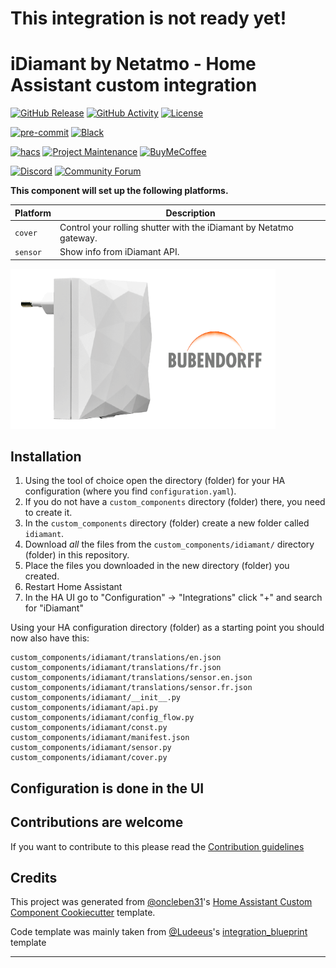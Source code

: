 # This integration is not ready yet!

# iDiamant by Netatmo - Home Assistant custom integration

[![GitHub Release][releases-shield]][releases]
[![GitHub Activity][commits-shield]][commits]
[![License][license-shield]](LICENSE)

[![pre-commit][pre-commit-shield]][pre-commit]
[![Black][black-shield]][black]

[![hacs][hacsbadge]][hacs]
[![Project Maintenance][maintenance-shield]][user_profile]
[![BuyMeCoffee][buymecoffeebadge]][buymecoffee]

[![Discord][discord-shield]][discord]
[![Community Forum][forum-shield]][forum]

**This component will set up the following platforms.**

| Platform | Description                                                        |
| -------- | ------------------------------------------------------------------ |
| `cover`  | Control your rolling shutter with the iDiamant by Netatmo gateway. |
| `sensor` | Show info from iDiamant API.                                       |

![example][exampleimg]

## Installation

1. Using the tool of choice open the directory (folder) for your HA configuration (where you find `configuration.yaml`).
2. If you do not have a `custom_components` directory (folder) there, you need to create it.
3. In the `custom_components` directory (folder) create a new folder called `idiamant`.
4. Download _all_ the files from the `custom_components/idiamant/` directory (folder) in this repository.
5. Place the files you downloaded in the new directory (folder) you created.
6. Restart Home Assistant
7. In the HA UI go to "Configuration" -> "Integrations" click "+" and search for "iDiamant"

Using your HA configuration directory (folder) as a starting point you should now also have this:

```text
custom_components/idiamant/translations/en.json
custom_components/idiamant/translations/fr.json
custom_components/idiamant/translations/sensor.en.json
custom_components/idiamant/translations/sensor.fr.json
custom_components/idiamant/__init__.py
custom_components/idiamant/api.py
custom_components/idiamant/config_flow.py
custom_components/idiamant/const.py
custom_components/idiamant/manifest.json
custom_components/idiamant/sensor.py
custom_components/idiamant/cover.py
```

## Configuration is done in the UI

<!---->

## Contributions are welcome

If you want to contribute to this please read the [Contribution guidelines](CONTRIBUTING.md)

## Credits

This project was generated from [@oncleben31](https://github.com/oncleben31)'s
[Home Assistant Custom Component Cookiecutter](https://github.com/oncleben31/cookiecutter-homeassistant-custom-component)
template.

Code template was mainly taken from [@Ludeeus](https://github.com/ludeeus)'s
[integration_blueprint][integration_blueprint] template

---

[integration_blueprint]: https://github.com/custom-components/integration_blueprint
[black]: https://github.com/psf/black
[black-shield]: https://img.shields.io/badge/code%20style-black-000000.svg?style=for-the-badge
[buymecoffee]: https://www.buymeacoffee.com/clementprevot
[buymecoffeebadge]: https://img.shields.io/badge/buy%20me%20a%20pizza-donate-blue.svg?style=for-the-badge
[commits-shield]: https://img.shields.io/github/commit-activity/y/clementprevot/home-assistant-idiamant.svg?style=for-the-badge
[commits]: https://github.com/clementprevot/home-assistant-idiamant/commits/main
[hacs]: https://hacs.xyz
[hacsbadge]: https://img.shields.io/badge/HACS-Custom-orange.svg?style=for-the-badge
[discord]: https://discord.gg/Qa5fW2R
[discord-shield]: https://img.shields.io/discord/330944238910963714.svg?style=for-the-badge
[exampleimg]: logo.png
[forum-shield]: https://img.shields.io/badge/community-forum-brightgreen.svg?style=for-the-badge
[forum]: https://community.home-assistant.io/
[license-shield]: https://img.shields.io/github/license/clementprevot/home-assistant-idiamant.svg?style=for-the-badge
[maintenance-shield]: https://img.shields.io/badge/maintainer-%40clementprevot-yellow.svg?style=for-the-badge
[pre-commit]: https://github.com/pre-commit/pre-commit
[pre-commit-shield]: https://img.shields.io/badge/pre--commit-enabled-brightgreen?style=for-the-badge
[releases-shield]: https://img.shields.io/github/release/clementprevot/home-assistant-idiamant.svg?style=for-the-badge
[releases]: https://github.com/clementprevot/home-assistant-idiamant/releases
[user_profile]: https://github.com/clementprevot
